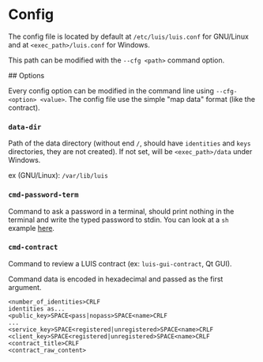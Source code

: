 
# Config

The config file is located by default at `/etc/luis/luis.conf` for GNU/Linux and at `<exec_path>/luis.conf` for Windows.

This path can be modified with the `--cfg <path>` command option.


## Options


Every config option can be modified in the command line using `--cfg-<option> <value>`.
The config file use the simple "map data" format (like the contract).

### `data-dir`

Path of the data directory (without end `/`, should have `identities` and `keys` directories, they are not created).
If not set, will be `<exec_path>/data` under Windows.

ex (GNU/Linux): `/var/lib/luis`

### `cmd-password-term`

Command to ask a password in a terminal, should print nothing in the terminal and write the typed password to stdin.
You can look at a `sh` example [here](../rsc/cmd_password_term.sh).

### `cmd-contract`

Command to review a LUIS contract (ex: `luis-gui-contract`, Qt GUI).

Command data is encoded in hexadecimal and passed as the first argument.

```
<number_of_identities>CRLF
identities as...
<public_key>SPACE<pass|nopass>SPACE<name>CRLF
...
<service_key>SPACE<registered|unregistered>SPACE<name>CRLF
<client_key>SPACE<registered|unregistered>SPACE<name>CRLF
<contract_title>CRLF
<contract_raw_content>
```
